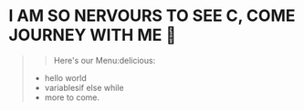 # I AM SO NERVOURS TO SEE C, COME JOURNEY WITH ME :handshake:

> > Here's our Menu:delicious:
> * hello world
> * variablesif else while
> * more to come.
